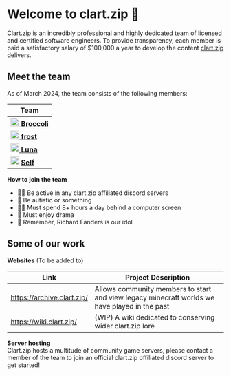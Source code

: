 # Welcome to clart.zip 👋

Clart.zip is an incredibly professional and highly dedicated team of licensed and certified software engineers. To provide transparency, each member is paid a satisfactory salary of $100,000 a year to develop the content [clart.zip](clart.zip) delivers.

## Meet the team

As of March 2024, the team consists of the following members: 

|Team|
|----------------------------------------|
|<img src="https://avatars.githubusercontent.com/u/21113793?v=4" width="20" height="20">[ **Broccoli**](https://github.com/saftey1122)|
|<img src="https://cdn.discordapp.com/avatars/499611066528170004/cc988bd985f08b7d56b590cb397d6599.png?size=1024&format=webp&quality=lossless&width=0&height=256" width="20" height="20">[ **frost**](https://github.com/froststinks)|
| <img src="https://avatars.githubusercontent.com/u/20017802?v=4" width="20" height="20">[ **Luna**](https://github.com/boppinluna)|
|<img src="https://avatars.githubusercontent.com/u/95770601?s=400&u=ee73c2b20f68599ff44ccb46297b78ab1d552704&v=4" width="20" height="20"> [ **Self**](https://github.com/SelfArctis)|


**How to join the team**

* 🙋‍♀️ Be active in any clart.zip affiliated discord servers
* 🌈 Be autistic or something
* 👩‍💻 Must spend 8+ hours a day behind a computer screen
* 🍿 Must enjoy drama
* 🧙 Remember, Richard Fanders is our idol

## Some of our work

**Websites** (To be added to)

| Link | Project Description |
|--------|----------------|
|https://archive.clart.zip/|Allows community members to start and view legacy minecraft worlds we have played in the past |
|https://wiki.clart.zip/|(WIP) A wiki dedicated to conserving wider clart.zip lore |

**Server hosting**<br>
Clart.zip hosts a multitude of community game servers, please contact a member of the team to join an official clart.zip offiliated discord server to get started!
